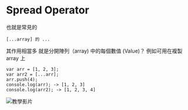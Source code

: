 # Spread Operator
 
也就是常見的

```
[...array] 的 ... 
```
其作用相當多
就是分開陣列（array) 中的每個數值 (Value)？
例如可用在複製 array 上

```
var arr = [1, 2, 3];
var arr2 = [...arr];
arr.push(4);
console.log(arr); -> [1, 2, 3]
console.log(arr2); -> [1, 2, 3, 4]
```

![教學影片](https://www.youtube.com/watch?v=iLx4ma8ZqvQ)
